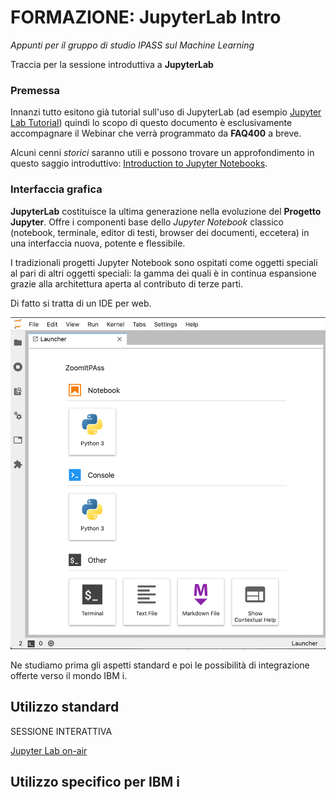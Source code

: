 # FORMAZIONE: JupyterLab Intro
*Appunti per il gruppo di studio IPASS sul Machine Learning*

Traccia per la sessione introduttiva a **JupyterLab**

### Premessa

Innanzi tutto esitono già tutorial sull'uso di JupyterLab (ad esempio [Jupyter Lab Tutorial](https://www.youtube.com/watch?v=7wfPqAyYADY)) quindi lo scopo di questo documento è esclusivamente accompagnare il Webinar che verrà programmato da **FAQ400** a breve.

Alcuni cenni *storici* saranno utili e possono trovare un approfondimento in questo saggio introduttivo: [Introduction to Jupyter Notebooks](https://programminghistorian.org/en/lessons/jupyter-notebooks). 

### Interfaccia grafica

**JupyterLab** costituisce la ultima generazione nella evoluzione del **Progetto Jupyter**. Offre i componenti base dello *Jupyter Notebook* classico (notebook, terminale, editor di testi, browser dei documenti, eccetera) in una interfaccia nuova, potente e flessibile.

I tradizionali progetti Jupyter Notebook sono ospitati come oggetti speciali al pari di altri oggetti speciali: la gamma dei quali è in continua espansione grazie alla architettura aperta al contributo di terze parti.

Di fatto si tratta di un IDE per web. 

![IDE](JupyterLabFace.png)

Ne studiamo prima gli aspetti standard e poi le possibilità di integrazione offerte verso il mondo IBM i.

## Utilizzo standard

SESSIONE INTERATTIVA

[Jupyter Lab on-air](http://gesis400:14143/lab?)


## Utilizzo specifico per IBM i 


